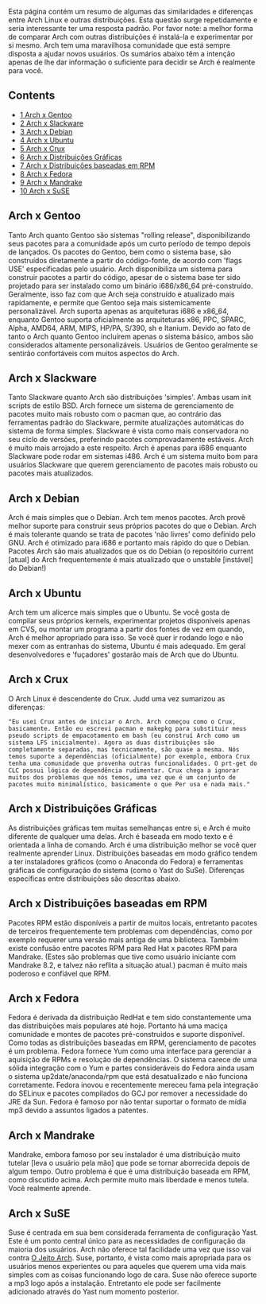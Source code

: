 Esta página contém um resumo de algumas das similaridades e diferenças entre Arch Linux e outras distribuições. Esta questão surge repetidamente e seria interessante ter uma resposta padrão. Por favor note: a melhor forma de comparar Arch com outras distribuições é instalá-la e experimentar por si mesmo. Arch tem uma maravilhosa comunidade que está sempre disposta a ajudar novos usuários. Os sumários abaixo têm a intenção apenas de lhe dar informação o suficiente para decidir se Arch é realmente para você.

## Contents

*   [1 Arch x Gentoo](#Arch_x_Gentoo)
*   [2 Arch x Slackware](#Arch_x_Slackware)
*   [3 Arch x Debian](#Arch_x_Debian)
*   [4 Arch x Ubuntu](#Arch_x_Ubuntu)
*   [5 Arch x Crux](#Arch_x_Crux)
*   [6 Arch x Distribuições Gráficas](#Arch_x_Distribui.C3.A7.C3.B5es_Gr.C3.A1ficas)
*   [7 Arch x Distribuições baseadas em RPM](#Arch_x_Distribui.C3.A7.C3.B5es_baseadas_em_RPM)
*   [8 Arch x Fedora](#Arch_x_Fedora)
*   [9 Arch x Mandrake](#Arch_x_Mandrake)
*   [10 Arch x SuSE](#Arch_x_SuSE)

## Arch x Gentoo

Tanto Arch quanto Gentoo são sistemas "rolling release", disponibilizando seus pacotes para a comunidade após um curto período de tempo depois de lançados. Os pacotes do Gentoo, bem como o sistema base, são construídos diretamente a partir do código-fonte, de acordo com 'flags USE' especificadas pelo usuário. Arch disponibiliza um sistema para construir pacotes a partir do código, apesar de o sistema base ter sido projetado para ser instalado como um binário i686/x86_64 pré-construído. Geralmente, isso faz com que Arch seja construído e atualizado mais rapidamente, e permite que Gentoo seja mais sistemicamente personalizável. Arch suporta apenas as arquiteturas i686 e x86_64, enquanto Gentoo suporta oficialmente as arquiteturas x86, PPC, SPARC, Alpha, AMD64, ARM, MIPS, HP/PA, S/390, sh e Itanium. Devido ao fato de tanto o Arch quanto Gentoo incluírem apenas o sistema básico, ambos são considerados altamente personalizáveis. Usuários de Gentoo geralmente se sentirão confortáveis com muitos aspectos do Arch.

## Arch x Slackware

Tanto Slackware quanto Arch são distribuições 'simples'. Ambas usam init scripts de estilo BSD. Arch fornece um sistema de gerenciamento de pacotes muito mais robusto com o pacman que, ao contrário das ferramentas padrão do Slackware, permite atualizações automáticas do sistema de forma simples. Slackware é vista como mais conservadora no seu ciclo de versões, preferindo pacotes comprovadamente estáveis. Arch é muito mais arrojado a este respeito. Arch é apenas para i686 enquanto Slackware pode rodar em sistemas i486\. Arch é um sistema muito bom para usuários Slackware que querem gerenciamento de pacotes mais robusto ou pacotes mais atualizados.

## Arch x Debian

Arch é mais simples que o Debian. Arch tem menos pacotes. Arch provê melhor suporte para construir seus próprios pacotes do que o Debian. Arch é mais tolerante quando se trata de pacotes 'não livres' como definido pelo GNU. Arch é otimizado para i686 e portanto mais rápido do que o Debian. Pacotes Arch são mais atualizados que os do Debian (o repositório current [atual] do Arch frequentemente é mais atualizado que o unstable [instável] do Debian!)

## Arch x Ubuntu

Arch tem um alicerce mais simples que o Ubuntu. Se você gosta de compilar seus próprios kernels, experimentar projetos disponíveis apenas em CVS, ou montar um programa a partir dos fontes de vez em quando, Arch é melhor apropriado para isso. Se você quer ir rodando logo e não mexer com as entranhas do sistema, Ubuntu é mais adequado. Em geral desenvolvedores e 'fuçadores' gostarão mais de Arch que do Ubuntu.

## Arch x Crux

O Arch Linux é descendente do Crux. Judd uma vez sumarizou as diferenças:

	"Eu usei Crux antes de iniciar o Arch. Arch começou como o Crux, basicamente. Então eu escrevi pacman e makepkg para substituir meus pseudo scripts de empacotamento em bash (eu construí Arch como um sistema LFS inicialmente). Agora as duas distribuições são completamente separadas, mas tecnicamente, são quase a mesma. Nós temos suporte a dependências (oficialmente) por exemplo, embora Crux tenha uma comunidade que provenha outras funcionalidades. O prt-get do CLC possui lógica de dependência rudimentar. Crux chega a ignorar muitos dos problemas que nós temos, uma vez que é um conjunto de pacotes muito minimalístico, basicamente o que Per usa e nada mais."

## Arch x Distribuições Gráficas

As distribuições gráficas tem muitas semelhanças entre si, e Arch é muito diferente de qualquer uma delas. Arch é baseada em modo texto e é orientada a linha de comando. Arch é uma distribuição melhor se você quer realmente aprender Linux. Distribuições baseadas em modo gráfico tendem a ter instaladores gráficos (como o Anaconda do Fedora) e ferramentas gráficas de configuração do sistema (como o Yast do SuSe). Diferenças específicas entre distribuições são descritas abaixo.

## Arch x Distribuições baseadas em RPM

Pacotes RPM estão disponíveis a partir de muitos locais, entretanto pacotes de terceiros frequentemente tem problemas com dependências, como por exemplo requerer uma versão mais antiga de uma biblioteca. Também existe confusão entre pacotes RPM para Red Hat x pacotes RPM para Mandrake. (Estes são problemas que tive como usuário iniciante com Mandrake 8.2, e talvez não reflita a situação atual.) pacman é muito mais poderoso e confiável que RPM.

## Arch x Fedora

Fedora é derivada da distribuição RedHat e tem sido constantemente uma das distribuições mais populares até hoje. Portanto há uma maciça comunidade e montes de pacotes pré-construidos e suporte disponível. Como todas as distribuições baseadas em RPM, gerenciamento de pacotes é um problema. Fedora fornece Yum como uma interface para gerenciar a aquisição de RPMs e resolução de dependências. O sistema carece de uma sólida integração com o Yum e partes consideráveis do Fedora ainda usam o sistema up2date/anaconda/rpm que está desatualizado e não funciona corretamente. Fedora inovou e recentemente mereceu fama pela integração do SELinux e pacotes compilados do GCJ por remover a necessidade do JRE da Sun. Fedora é famoso por não tentar suportar o formato de mídia mp3 devido a assuntos ligados a patentes.

## Arch x Mandrake

Mandrake, embora famoso por seu instalador é uma distribuição muito tutelar [leva o usuário pela mão] que pode se tornar aborrecida depois de algum tempo. Outro problema é que é uma distribuição baseada em RPM, como discutido acima. Arch permite muito mais liberdade e menos tutela. Você realmente aprende.

## Arch x SuSE

Suse é centrada em sua bem considerada ferramenta de configuração Yast. Este é um ponto central único para as necessidades de configuração da maioria dos usuários. Arch não oferece tal facilidade uma vez que isso vai contra [O Jeito Arch](/index.php/The_Arch_Way_(Portugu%C3%AAs) "The Arch Way (Português)"). Suse, portanto, é vista como mais apropriada para os usuários menos experientes ou para aqueles que querem uma vida mais simples com as coisas funcionando logo de cara. Suse não oferece suporte a mp3 logo após a instalação. Entretanto ele pode ser facilmente adicionado através do Yast num momento posterior.